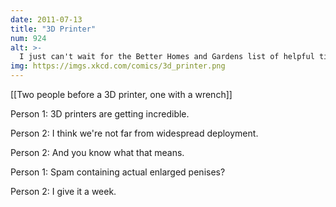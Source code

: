 ```yaml
---
date: 2011-07-13
title: "3D Printer"
num: 924
alt: >-
  I just can't wait for the Better Homes and Gardens list of helpful tips for household reuse of sixteen-inch acrylonitrile-butadiene-styrene phalluses.
img: https://imgs.xkcd.com/comics/3d_printer.png
---
```



[[Two people before a 3D printer, one with a wrench]]

Person 1: 3D printers are getting incredible.

Person 2: I think we're not far from widespread deployment.

Person 2: And you know what that means.

Person 1: Spam containing actual enlarged penises?

Person 2: I give it a week.